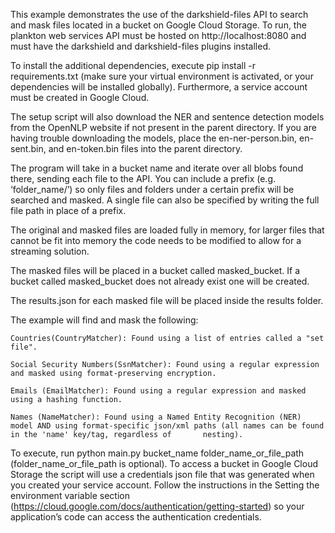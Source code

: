 This example demonstrates the use of the darkshield-files API to search and mask files located in a bucket on Google Cloud Storage. To run, the plankton web services API must be hosted on http://localhost:8080 and must have the darkshield and darkshield-files plugins installed.

To install the additional dependencies, execute pip install -r requirements.txt (make sure your virtual environment is activated, or your dependencies will be installed globally). Furthermore, a service account must be created in Google Cloud.

The setup script will also download the NER and sentence detection models from the OpenNLP website if not present in the parent directory. If you are having trouble downloading the models, place the en-ner-person.bin, en-sent.bin, and en-token.bin files into the parent directory.

The program will take in a bucket name and iterate over all blobs found there, sending each file to the API. You can include a prefix (e.g. ‘folder_name/’) so only files and folders under a certain prefix will be searched and masked.  A single file can also be specified by writing the full file path in place of a prefix.

The original and masked files are loaded fully in memory, for larger files that cannot be fit into memory the code needs to be modified to allow for a streaming solution.

The masked files will be placed in a bucket called masked_bucket. If a bucket called masked_bucket does not already exist one will be created.

The results.json for each masked file will be placed inside the results folder.

The example will find and mask the following:

    Countries(CountryMatcher): Found using a list of entries called a "set file".
    
    Social Security Numbers(SsnMatcher): Found using a regular expression and masked using format-preserving encryption.
    
    Emails (EmailMatcher): Found using a regular expression and masked using a hashing function.
    
    Names (NameMatcher): Found using a Named Entity Recognition (NER) model AND using format-specific json/xml paths (all names can be found in the 'name' key/tag, regardless of       nesting).

To execute, run python main.py bucket_name folder_name_or_file_path (folder_name_or_file_path is optional). To access a bucket in Google Cloud Storage the script will use a credentials json file that was generated when you created your service account. Follow the instructions in the Setting the environment variable section (https://cloud.google.com/docs/authentication/getting-started) so your application’s code can access the authentication credentials.
